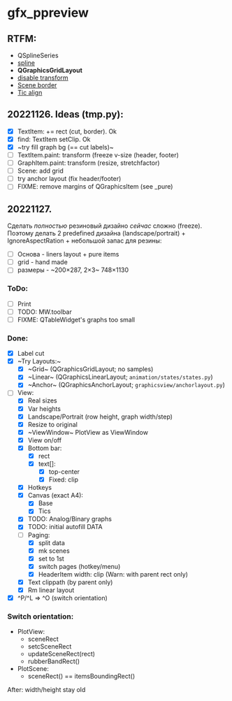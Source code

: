 # gfx_ppreview

## RTFM:

- QSplineSeries
- [spline](https://www.toptal.com/c-plus-plus/rounded-corners-bezier-curves-qpainter)
- **QGraphicsGridLayout**
- [disable transform](https://stackoverflow.com/questions/1222914/qgraphicsview-and-qgraphicsitem-don%C2%B4t-scale-item-when-scaling-the-view-rect)
- [Scene border](https://www.qtcentre.org/threads/13814-how-to-enable-borders-in-QGraphicsScene)
- [Tic align](https://www.qtcentre.org/threads/51168-QGraphicsTextItem-center-based-coordinates)

## 20221126. Ideas (tmp.py):

- [x] TextItem: += rect (cut, border). Ok
- [x] find: TextItem setClip. Ok
- [x] ~try fill graph bg (== cut labels)~
- [ ] TextItem.paint: transform (freeze v-size (header, footer)
- [ ] GraphItem.paint: transform (resize, stretchfactor)
- [ ] Scene: add grid
- [ ] try anchor layout (fix header/footer)
- [ ] FIXME: remove margins of QGraphicsItem (see _pure)

## 20221127.

Сделать *полностью* резиновый дизайно *сейчас* сложно (freeze).
Поэтому делать 2 predefined дизайна (landscape/portrait) + IgnoreAspectRation + небольшой запас для резины:

- [ ] Основа - liners layout + pure items
- [ ] grid - hand made
- [ ] размеры - ~200×287, 2×3~ 748×1130

### ToDo:
- [ ] Print
- [ ] TODO: MW.toolbar
- [ ] FIXME: QTableWidget's graphs too small

### Done:
- [x] Label cut
- [x] ~Try Layouts:~
  + [x] ~Grid~ (QGraphicsGridLayout; no samples)
  + [x] ~Linear~ (QGraphicsLinearLayout; `animation/states/states.py`)
  + [x] ~Anchor~ (QGraphicsAnchorLayout; `graphicsview/anchorlayout.py`)
- [ ] View:
  + [x] Real sizes
  + [x] Var heights
  + [x] Landscape/Portrait (row height, graph width/step)
  + [x] Resize to original
  + [x] ~ViewWindow~ PlotView as ViewWindow
  + [x] View on/off
  + [x] Bottom bar:
    * [x] rect
    * [x] text[]:
      + [x] top-center
      + [x] Fixed: clip
  + [x] Hotkeys
  + [x] Canvas (exact A4):
    - [x] Base
    - [x] Tics
  + [x] TODO: Analog/Binary graphs
  + [x] TODO: initial autofill DATA
  + [ ] Paging:
    + [x] split data
    + [x] mk scenes
    + [x] set to 1st
    + [x] switch pages (hotkey/menu)
    + [x] HeaderItem width: clip (Warn: with parent rect only)
  + [x] Text clippath (by parent only)
  + [x] Rm linear layout
- [x] ^P/^L => ^O (switch orientation)

### Switch orientation:
- PlotView:
  + sceneRect
  + setcSceneRect
  + updateSceneRect(rect)
  + rubberBandRect()
- PlotScene:
  + sceneRect() == itemsBoundingRect()

After: width/height stay old
